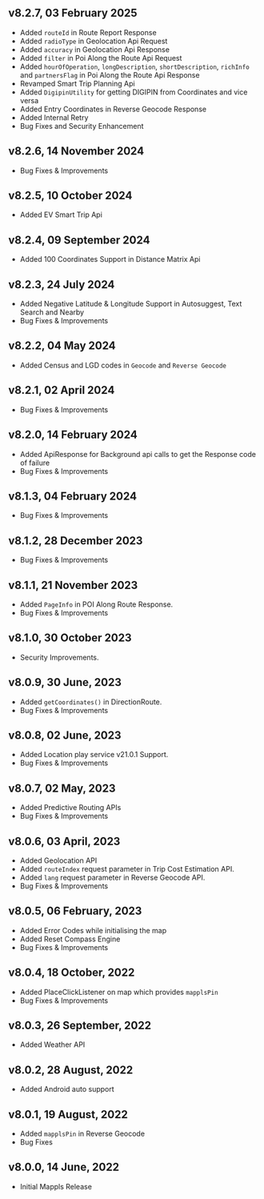 ## v8.2.7, 03 February 2025
- Added `routeId` in Route Report Response
- Added `radioType` in Geolocation Api Request
- Added `accuracy` in Geolocation Api Response
- Added `filter` in Poi Along the Route Api Request
- Added `hourOfOperation`, `longDescription`, `shortDescription`, `richInfo` and `partnersFlag` in Poi Along the Route Api Response
- Revamped Smart Trip Planning Api
- Added `DigipinUtility` for getting DIGIPIN from Coordinates and vice versa
- Added Entry Coordinates in Reverse Geocode Response
- Added Internal Retry
- Bug Fixes and Security Enhancement

## v8.2.6, 14 November 2024
- Bug Fixes & Improvements

## v8.2.5, 10 October 2024
- Added EV Smart Trip Api

## v8.2.4, 09 September 2024
- Added 100 Coordinates Support in Distance Matrix Api

## v8.2.3, 24 July 2024
- Added Negative Latitude & Longitude Support in Autosuggest, Text Search and Nearby
- Bug Fixes & Improvements

## v8.2.2, 04 May 2024
- Added Census and LGD codes in `Geocode` and `Reverse Geocode`

## v8.2.1, 02 April 2024
- Bug Fixes & Improvements

## v8.2.0, 14 February 2024
- Added ApiResponse for Background api calls to get the Response code of failure
- Bug Fixes & Improvements

## v8.1.3, 04 February 2024
- Bug Fixes & Improvements

## v8.1.2, 28 December 2023
- Bug Fixes & Improvements

## v8.1.1, 21 November 2023
- Added `PageInfo` in POI Along Route Response.
- Bug Fixes & Improvements

## v8.1.0, 30 October 2023
- Security Improvements. 

## v8.0.9, 30 June, 2023
- Added `getCoordinates()` in DirectionRoute.
- Bug Fixes & Improvements

## v8.0.8, 02 June, 2023
- Added Location play service v21.0.1 Support.
- Bug Fixes & Improvements

## v8.0.7, 02 May, 2023
- Added Predictive Routing APIs
- Bug Fixes & Improvements

## v8.0.6, 03 April, 2023
- Added Geolocation API
- Added `routeIndex` request parameter in Trip Cost Estimation API.
- Added `lang` request parameter  in Reverse Geocode API.
- Bug Fixes & Improvements

## v8.0.5, 06 February, 2023
- Added Error Codes while initialising the map
- Added Reset Compass Engine
- Bug Fixes & Improvements

## v8.0.4, 18 October, 2022
- Added PlaceClickListener on map which provides `mapplsPin`
- Bug Fixes & Improvements

## v8.0.3, 26 September, 2022
- Added Weather API

## v8.0.2, 28 August, 2022
- Added Android auto support

## v8.0.1, 19 August, 2022
- Added `mapplsPin` in Reverse Geocode
- Bug Fixes

## v8.0.0, 14 June, 2022
- Initial Mappls Release
